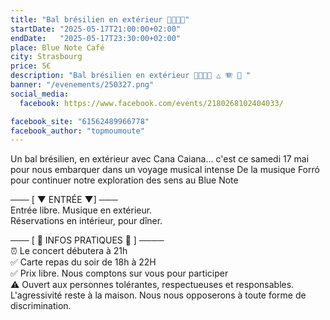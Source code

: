 ```yaml
---
title: "Bal brésilien en extérieur 💃🇧🇷🕺"
startDate: "2025-05-17T21:00:00+02:00"
endDate:   "2025-05-17T23:30:00+02:00"
place: Blue Note Café
city: Strasbourg
price: 5€
description: "Bal brésilien en extérieur 💃🇧🇷🕺 △ 🪗 🥁 "
banner: "/evenements/250327.png"
social_media:
  facebook: https://www.facebook.com/events/2180268102404033/

facebook_site: "61562489966778"
facebook_author: "topmoumoute"
---
```


Un bal brésilien, en extérieur avec Cana Caiana... c'est ce samedi 17 mai pour nous embarquer dans un voyage musical intense
De la musique Forró pour continuer notre exploration des sens au Blue Note

─── [ ▼ ENTRÉE ▼] ───  
Entrée libre. Musique en extérieur.  
Réservations en intérieur, pour dîner.  

─── [ 📍 INFOS PRATIQUES 📍 ] ────  
⏰ Le concert débutera à 21h  
✅ Carte repas du soir de 18h à 22H  
✅ Prix libre. Nous comptons sur vous pour participer  
⚠ Ouvert aux personnes tolérantes, respectueuses et responsables. L'agressivité reste à la maison. Nous nous opposerons à toute forme de discrimination.  
